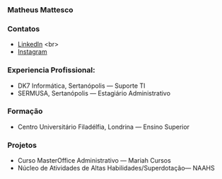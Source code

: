 ### Matheus Mattesco

### Contatos

 - [LinkedIn](http://linkedin.com/in/msbrodrigues](https://www.linkedin.com/authwall?trk=qf&original_referer=https://www.google.com/&sessionRedirect=https%3A%2F%2Fbr.linkedin.com%2Fin%2Fmatheus-mattesco-19a827204)) <br>
 - [Instagram](http://www.instagram.com/matheus_mattesco) <br>

### Experiencia Profissional:

 - DK7 Informática, Sertanópolis — Suporte TI <br>
 - SERMUSA, Sertanópolis — Estagiário Administrativo

### Formação

 - Centro Universitário Filadélfia, Londrina — Ensino Superior

### Projetos

 - Curso MasterOffice Administrativo — Mariah Cursos <br>
 - Núcleo de Atividades de Altas Habilidades/Superdotação— NAAHS




